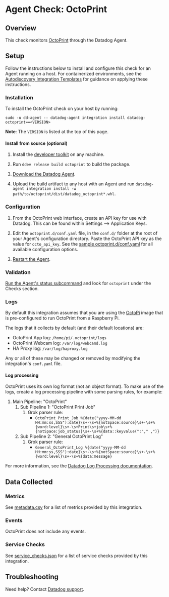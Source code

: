 # Agent Check: OctoPrint

## Overview

This check monitors [OctoPrint][1] through the Datadog Agent.

## Setup

Follow the instructions below to install and configure this check for an Agent running on a host. For containerized environments, see the [Autodiscovery Integration Templates][2] for guidance on applying these instructions.

### Installation

To install the OctoPrint check on your host by running:

```shell
sudo -u dd-agent -- datadog-agent integration install datadog-octoprint==<VERSION>
```

**Note**: The `VERSION` is listed at the top of this page.

#### Install from source (optional)

1. Install the [developer toolkit][3] on any machine.

2. Run `ddev release build octoprint` to build the package.

3. [Download the Datadog Agent][4].

4. Upload the build artifact to any host with an Agent and
 run `datadog-agent integration install -w
 path/to/octoprint/dist/datadog_octoprint*.whl`.

### Configuration

1. From the OctoPrint web interface, create an API key for use with Datadog. This can be found within Settings --> Application Keys.

2. Edit the `octoprint.d/conf.yaml` file, in the `conf.d/` folder at the root of your Agent's configuration directory. Paste the OctoPrint API key as the value for `octo_api_key`. See the [sample octoprint.d/conf.yaml][5] for all available configuration options.

3. [Restart the Agent][6].

### Validation

[Run the Agent's status subcommand][7] and look for `octoprint` under the Checks section.

### Logs

By default this integration assumes that you are using the [OctoPi][10] image that is pre-configured to run OctoPrint from a Raspberry Pi.

The logs that it collects by default (and their default locations) are:

- OctoPrint App log: `/home/pi/.octoprint/logs`
- OctoPrint Webcam log: `/var/log/webcamd.log`
- HA Proxy log: `/var/log/haproxy.log`

Any or all of these may be changed or removed by modifying the integration's `conf.yaml` file.

#### Log processing

OctoPrint uses its own log format (not an object format). To make use of the logs, create a log processing pipeline with some parsing rules, for example:

1. Main Pipeline: "OctoPrint"
    1. Sub Pipeline 1: "OctoPrint Print Job"
        1. Grok parser rule:
            - `OctoPrint_Print_Job %{date("yyyy-MM-dd HH:mm:ss,SSS"):date}\s+-\s+%{notSpace:source}\s+-\s+%{word:level}\s+-\s+Print\s+job\s+%{notSpace:job_status}\s+-\s+%{data::keyvalue(":"," ,")}`
    1. Sub Pipeline 2: "General OctoPrint Log"
        1. Grok parser rule:
            - `General_OctoPrint_Log %{date("yyyy-MM-dd HH:mm:ss,SSS"):date}\s+-\s+%{notSpace:source}\s+-\s+%{word:level}\s+-\s+%{data:message}`

For more information, see the [Datadog Log Processing documentation][11].

## Data Collected

### Metrics

See [metadata.csv][8] for a list of metrics provided by this integration.

### Events

OctoPrint does not include any events.

### Service Checks

See [service_checks.json][12] for a list of service checks provided by this integration.

## Troubleshooting

Need help? Contact [Datadog support][9].


[1]: https://octoprint.org/
[2]: https://docs.datadoghq.com/agent/kubernetes/integrations/
[3]: https://docs.datadoghq.com/developers/integrations/new_check_howto/#developer-toolkit
[4]: https://app.datadoghq.com/account/settings#agent
[5]: https://github.com/DataDog/integrations-extras/blob/master/octoprint/datadog_checks/octoprint/data/conf.yaml.example
[6]: https://docs.datadoghq.com/agent/guide/agent-commands/#start-stop-and-restart-the-agent
[7]: https://docs.datadoghq.com/agent/guide/agent-commands/#agent-status-and-information
[8]: https://github.com/DataDog/integrations-extras/blob/master/octoprint/metadata.csv
[9]: https://docs.datadoghq.com/help/
[10]: https://octoprint.org/download/
[11]: https://docs.datadoghq.com/logs/processing/
[12]: https://github.com/DataDog/integrations-extras/blob/master/octoprint/assets/service_checks.json
